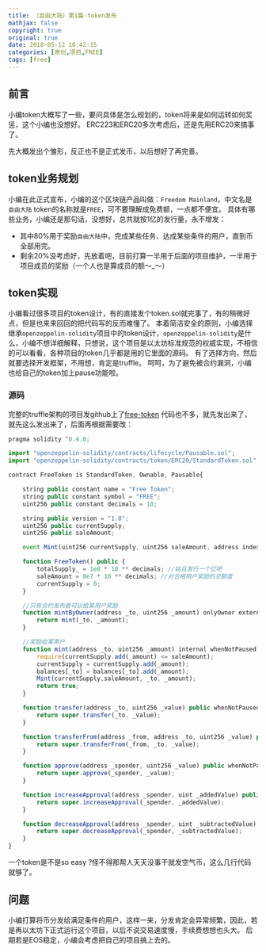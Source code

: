 ```yaml
---
title: （自由大陆）第1篇-token发布
mathjax: false
copyright: true
original: true
date: 2018-05-12 16:42:15
categories: [原创,项目,FREE]
tags: [free]
---
```

## 前言
小编token大概写了一些，要问具体是怎么规划的，token将来是如何运转如何奖惩，这个小编也没想好。
ERC223和ERC20多次考虑后，还是先用ERC20来搞事了。
<!--more-->
先大概发出个雏形，反正也不是正式发币，以后想好了再完善。

## token业务规划
小编在此正式宣布，小编的这个区块链产品叫做：`Freedom Mainland`，中文名是`自由大陆`
token的名称就是`FREE`，可不要理解成免费额，一点都不便宜。
具体有哪些业务，小编还是那句话，没想好，总共就按1亿的发行量，永不增发：
* 其中80%用于奖励`自由大陆`中，完成某些任务、达成某些条件的用户，直到币全部用完。
* 剩余20%没考虑好，先放着吧，目前打算一半用于后面的项目维护，一半用于项目成员的奖励（一个人也是算成员的额～\_～）

## token实现
小编看过很多项目的token设计，有的直接发个token.sol就完事了，有的稍微好点，但是也来来回回的把代码写的反而难懂了。
本着简洁安全的原则，小编选择继承`openzeppelin-solidity`项目中的token设计，`openzeppelin-solidity`是什么，小编不想详细解释，只想说，这个项目是以太坊标准规范的权威实现，不相信的可以看看，各种项目的token几乎都是用的它里面的源码。
有了选择方向，然后就要选择开发框架，不用想，肯定是truffle。
呵呵，为了避免被合约漏洞，小编也给自己的token加上pause功能啦。

### 源码
完整的truffle架构的项目发github上了[free-token](https://github.com/jason-wj/free-token)
代码也不多，就先发出来了，就先这么发出来了，后面再根据需要改：
```js
pragma solidity ^0.4.0;

import "openzeppelin-solidity/contracts/lifecycle/Pausable.sol";
import "openzeppelin-solidity/contracts/token/ERC20/StandardToken.sol";

contract FreeToken is StandardToken, Ownable, Pausable{

    string public constant name = "Free Token";
    string public constant symbol = "FREE";
    uint256 public constant decimals = 18;

    string public version = "1.0";
    uint256 public currentSupply;
    uint256 public saleAmount;

    event Mint(uint256 currentSupply, uint256 saleAmount, address indexed to, uint256 amount);

    function FreeToken() public {
        totalSupply_ = 1e8 * 10 ** decimals; //姑且发行一个亿吧
        saleAmount = 8e7 * 10 ** decimals; //对合格用户奖励的总额度
        currentSupply = 0;
    }

    //只有合约发布者可以给某用户奖励
    function mintByOwner(address _to, uint256 _amount) onlyOwner external returns (bool) {
        return mint(_to, _amount);
    }

    //奖励给某用户
    function mint(address _to, uint256 _amount) internal whenNotPaused returns (bool) {
        require(currentSupply.add(_amount) <= saleAmount);
        currentSupply = currentSupply.add(_amount);
        balances[_to] = balances[_to].add(_amount);
        Mint(currentSupply,saleAmount, _to, _amount);
        return true;
    }

    function transfer(address _to, uint256 _value) public whenNotPaused returns (bool) {
        return super.transfer(_to, _value);
    }

    function transferFrom(address _from, address _to, uint256 _value) public whenNotPaused returns (bool) {
        return super.transferFrom(_from, _to, _value);
    }

    function approve(address _spender, uint256 _value) public whenNotPaused returns (bool) {
        return super.approve(_spender, _value);
    }

    function increaseApproval(address _spender, uint _addedValue) public whenNotPaused returns (bool success) {
        return super.increaseApproval(_spender, _addedValue);
    }

    function decreaseApproval(address _spender, uint _subtractedValue) public whenNotPaused returns (bool success) {
        return super.decreaseApproval(_spender, _subtractedValue);
    }
}
```
一个token是不是so easy ?怪不得那帮人天天没事干就发空气币，这么几行代码就够了。

## 问题
小编打算将币分发给满足条件的用户，这样一来，分发肯定会异常频繁，因此，若是再以太坊下正式运行这个项目，以后不说交易速度慢，手续费想想也头大。
后期若是EOS稳定，小编会考虑把自己的项目搞上去的。


